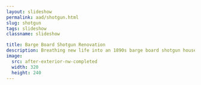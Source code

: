 ```yaml
---
layout: slideshow
permalink: aad/shotgun.html
slug: shotgun
tags: slideshow
classname: slideshow

title: Barge Board Shotgun Renovation
description: Breathing new life into an 1890s barge board shotgun house.
image:
  src: after-exterior-nw-completed
  width: 320
  height: 240
---
```

<style>
  slideshow-carousel {
    --figcaption-inline-size: 100%;
    --figcaption-place-self: start center;
  }

  @media (orientation: landscape) {
    slideshow-carousel {
      --figcaption-place-self: center;
    }
  }
</style>